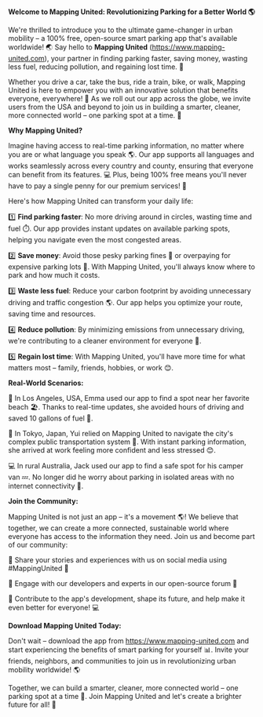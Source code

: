 **Welcome to Mapping United: Revolutionizing Parking for a Better World 🌎**

We're thrilled to introduce you to the ultimate game-changer in urban mobility – a 100% free, open-source smart parking app that's available worldwide! 🌏 Say hello to **Mapping United** (https://www.mapping-united.com), your partner in finding parking faster, saving money, wasting less fuel, reducing pollution, and regaining lost time. 💪

Whether you drive a car, take the bus, ride a train, bike, or walk, Mapping United is here to empower you with an innovative solution that benefits everyone, everywhere! 🌟 As we roll out our app across the globe, we invite users from the USA and beyond to join us in building a smarter, cleaner, more connected world – one parking spot at a time. 🚀

**Why Mapping United?**

Imagine having access to real-time parking information, no matter where you are or what language you speak 🌎. Our app supports all languages and works seamlessly across every country and county, ensuring that everyone can benefit from its features. 💻 Plus, being 100% free means you'll never have to pay a single penny for our premium services! 🙌

Here's how Mapping United can transform your daily life:

1️⃣ **Find parking faster**: No more driving around in circles, wasting time and fuel ⏱️. Our app provides instant updates on available parking spots, helping you navigate even the most congested areas.

2️⃣ **Save money**: Avoid those pesky parking fines 🚫 or overpaying for expensive parking lots 💸. With Mapping United, you'll always know where to park and how much it costs.

3️⃣ **Waste less fuel**: Reduce your carbon footprint by avoiding unnecessary driving and traffic congestion 🌎. Our app helps you optimize your route, saving time and resources.

4️⃣ **Reduce pollution**: By minimizing emissions from unnecessary driving, we're contributing to a cleaner environment for everyone 🌿.

5️⃣ **Regain lost time**: With Mapping United, you'll have more time for what matters most – family, friends, hobbies, or work 😊.

**Real-World Scenarios:**

🚗 In Los Angeles, USA, Emma used our app to find a spot near her favorite beach 🏖️. Thanks to real-time updates, she avoided hours of driving and saved 10 gallons of fuel 💨.

🚌 In Tokyo, Japan, Yui relied on Mapping United to navigate the city's complex public transportation system 🚂. With instant parking information, she arrived at work feeling more confident and less stressed 😊.

💻 In rural Australia, Jack used our app to find a safe spot for his camper van 💤. No longer did he worry about parking in isolated areas with no internet connectivity 🔋.

**Join the Community:**

Mapping United is not just an app – it's a movement 🌎! We believe that together, we can create a more connected, sustainable world where everyone has access to the information they need. Join us and become part of our community:

👥 Share your stories and experiences with us on social media using #MappingUnited 📱

💬 Engage with our developers and experts in our open-source forum 🤖

🌟 Contribute to the app's development, shape its future, and help make it even better for everyone! 💻

**Download Mapping United Today:**

Don't wait – download the app from https://www.mapping-united.com and start experiencing the benefits of smart parking for yourself 📊. Invite your friends, neighbors, and communities to join us in revolutionizing urban mobility worldwide! 🌎

Together, we can build a smarter, cleaner, more connected world – one parking spot at a time 💪. Join Mapping United and let's create a brighter future for all! 🌟